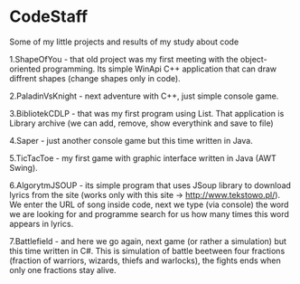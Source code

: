 # CodeStaff
Some of my little projects and results of my study about code


1.ShapeOfYou - that old project was my first meeting with the object-oriented programming. Its simple WinApi C++ application that can draw diffrent shapes (change shapes only in code).

2.PaladinVsKnight - next adventure with C++, just simple console game.

3.BibliotekCDLP - that was my first program using List. That application is Library archive (we can add, remove, show everythink and save to file)

4.Saper - just another console game but this time written in Java.

5.TicTacToe - my first game with graphic interface written in Java (AWT Swing).

6.AlgorytmJSOUP - its simple program that uses JSoup library to download lyrics from  the site (works only with this site ->  http://www.tekstowo.pl/). We enter  the URL of song inside code, next we type (via console) the word we are looking for and programme search for us how many times this word appears in lyrics.

7.Battlefield - and here we go again, next game (or rather a simulation) but this time written in C#. This is simulation of battle beetween four fractions (fraction of warriors, wizards, thiefs and warlocks), the fights ends when only one fractions stay alive.





